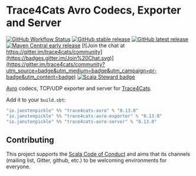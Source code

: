 # Trace4Cats Avro Codecs, Exporter and Server

[![GitHub Workflow Status](https://img.shields.io/github/workflow/status/trace4cats/trace4cats-avro/Continuous%20Integration)](https://github.com/trace4cats/trace4cats-avro/actions?query=workflow%3A%22Continuous%20Integration%22)
[![GitHub stable release](https://img.shields.io/github/v/release/trace4cats/trace4cats-avro?label=stable&sort=semver)](https://github.com/trace4cats/trace4cats-avro/releases)
[![GitHub latest release](https://img.shields.io/github/v/release/trace4cats/trace4cats-avro?label=latest&include_prereleases&sort=semver)](https://github.com/trace4cats/trace4cats-avro/releases)
[![Maven Central early release](https://img.shields.io/maven-central/v/io.janstenpickle/trace4cats-avro_2.13?label=early)](https://maven-badges.herokuapp.com/maven-central/io.janstenpickle/trace4cats-avro_2.13)
[![Join the chat at https://gitter.im/trace4cats/community](https://badges.gitter.im/Join%20Chat.svg)](https://gitter.im/trace4cats/community?utm_source=badge&utm_medium=badge&utm_campaign=pr-badge&utm_content=badge)
[![Scala Steward badge](https://img.shields.io/badge/Scala_Steward-helping-blue.svg?style=flat&logo=data:image/png;base64,iVBORw0KGgoAAAANSUhEUgAAAA4AAAAQCAMAAAARSr4IAAAAVFBMVEUAAACHjojlOy5NWlrKzcYRKjGFjIbp293YycuLa3pYY2LSqql4f3pCUFTgSjNodYRmcXUsPD/NTTbjRS+2jomhgnzNc223cGvZS0HaSD0XLjbaSjElhIr+AAAAAXRSTlMAQObYZgAAAHlJREFUCNdNyosOwyAIhWHAQS1Vt7a77/3fcxxdmv0xwmckutAR1nkm4ggbyEcg/wWmlGLDAA3oL50xi6fk5ffZ3E2E3QfZDCcCN2YtbEWZt+Drc6u6rlqv7Uk0LdKqqr5rk2UCRXOk0vmQKGfc94nOJyQjouF9H/wCc9gECEYfONoAAAAASUVORK5CYII=)](https://scala-steward.org)

[Avro] codecs, TCP/UDP exporter and server for [Trace4Cats].

Add it to your `build.sbt`:

```scala
"io.janstenpickle" %% "trace4cats-avro" % "0.13.0"
"io.janstenpickle" %% "trace4cats-avro-exporter" % "0.13.0"
"io.janstenpickle" %% "trace4cats-avro-server" % "0.13.0"
```

## Contributing

This project supports the [Scala Code of Conduct](https://typelevel.org/code-of-conduct.html) and aims that its channels
(mailing list, Gitter, github, etc.) to be welcoming environments for everyone.

[Trace4Cats]: https://github.com/trace4cats/trace4cats
[Avro]: https://avro.apache.org
